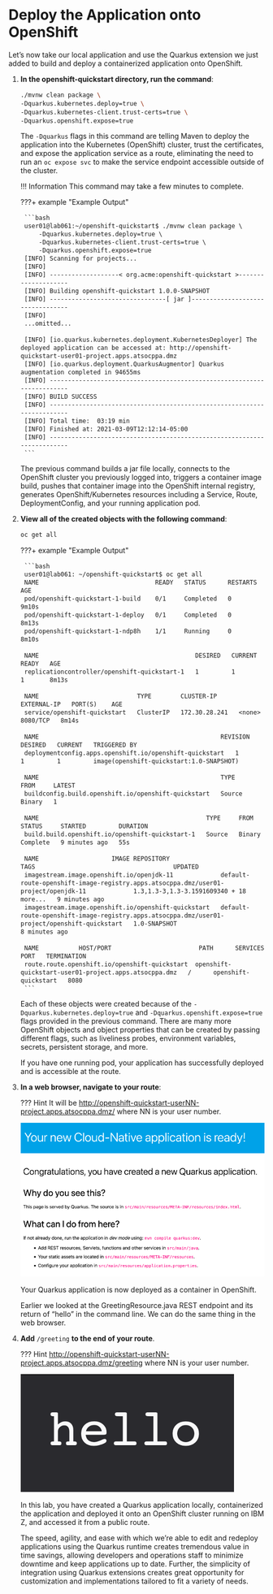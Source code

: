 # Deploy the Application onto OpenShift

Let’s now take our local application and use the Quarkus extension we just added to build and deploy a containerized application onto OpenShift.

1. **In the openshift-quickstart directory, run the command**:

    ```bash
    ./mvnw clean package \
    -Dquarkus.kubernetes.deploy=true \
    -Dquarkus.kubernetes-client.trust-certs=true \
    -Dquarkus.openshift.expose=true
    ```

    The `-Dquarkus` flags in this command are telling Maven to deploy the application into the Kubernetes (OpenShift) cluster, trust the certificates, and expose the application service as a route, eliminating the need to run an `oc expose svc` to make the service endpoint accessible outside of the cluster.

    !!! Information
        This command may take a few minutes to complete.

    ???+ example "Example Output"

        ```bash
        user01@lab061:~/openshift-quickstart$ ./mvnw clean package \
            -Dquarkus.kubernetes.deploy=true \
            -Dquarkus.kubernetes-client.trust-certs=true \
            -Dquarkus.openshift.expose=true
        [INFO] Scanning for projects...
        [INFO] 
        [INFO] -------------------< org.acme:openshift-quickstart >--------------------
        [INFO] Building openshift-quickstart 1.0.0-SNAPSHOT
        [INFO] --------------------------------[ jar ]---------------------------------
        [INFO] 
        ...omitted...

        [INFO] [io.quarkus.kubernetes.deployment.KubernetesDeployer] The deployed application can be accessed at: http://openshift-quickstart-user01-project.apps.atsocppa.dmz
        [INFO] [io.quarkus.deployment.QuarkusAugmentor] Quarkus augmentation completed in 94655ms
        [INFO] ------------------------------------------------------------------------
        [INFO] BUILD SUCCESS
        [INFO] ------------------------------------------------------------------------
        [INFO] Total time:  03:19 min
        [INFO] Finished at: 2021-03-09T12:12:14-05:00
        [INFO] ------------------------------------------------------------------------
        ```

    The previous command builds a jar file locally, connects to the OpenShift cluster you previously logged into, triggers a container image build, pushes that container image into the OpenShift internal registry, generates OpenShift/Kubernetes resources including a Service, Route, DeploymentConfig, and your running application pod.

1. **View all of the created objects with the following command**:

    ```bash
    oc get all
    ```

    ???+ example "Example Output"

        ```bash
        user01@lab061: ~/openshift-quickstart$ oc get all
        NAME                                READY   STATUS      RESTARTS   AGE
        pod/openshift-quickstart-1-build    0/1     Completed   0          9m10s
        pod/openshift-quickstart-1-deploy   0/1     Completed   0          8m13s
        pod/openshift-quickstart-1-ndp8h    1/1     Running     0          8m10s

        NAME                                           DESIRED   CURRENT   READY   AGE
        replicationcontroller/openshift-quickstart-1   1         1         1       8m13s

        NAME                           TYPE        CLUSTER-IP      EXTERNAL-IP   PORT(S)    AGE
        service/openshift-quickstart   ClusterIP   172.30.28.241   <none>        8080/TCP   8m14s

        NAME                                                  REVISION   DESIRED   CURRENT   TRIGGERED BY
        deploymentconfig.apps.openshift.io/openshift-quickstart   1          1         1         image(openshift-quickstart:1.0-SNAPSHOT)

        NAME                                                  TYPE     FROM     LATEST
        buildconfig.build.openshift.io/openshift-quickstart   Source   Binary   1

        NAME                                              TYPE     FROM     STATUS     STARTED         DURATION
        build.build.openshift.io/openshift-quickstart-1   Source   Binary   Complete   9 minutes ago   55s

        NAME                    IMAGE REPOSITORY                                 TAGS                                      UPDATED
        imagestream.image.openshift.io/openjdk-11             default-route-openshift-image-registry.apps.atsocppa.dmz/user01-project/openjdk-11             1.3,1.3-3,1.3-3.1591609340 + 18 more...   9 minutes ago
        imagestream.image.openshift.io/openshift-quickstart   default-route-openshift-image-registry.apps.atsocppa.dmz/user01-project/openshift-quickstart   1.0-SNAPSHOT                              8 minutes ago

        NAME           HOST/PORT                        PATH      SERVICES               PORT   TERMINATION  
        route.route.openshift.io/openshift-quickstart  openshift-quickstart-user01-project.apps.atsocppa.dmz   /      openshift-quickstart   8080
        ```

    Each of these objects were created because of the `-Dquarkus.kubernetes.deploy=true` and `-Dquarkus.openshift.expose=true` flags provided in the previous command. There are many more OpenShift objects and object properties that can be created by passing different flags, such as liveliness probes, environment variables, secrets, persistent storage, and more.

    If you have one running pod, your application has successfully deployed and is accessible at the route.

1. **In a web browser, navigate to your route**:

    ??? Hint
        It will be <http://openshift-quickstart-userNN-project.apps.atsocppa.dmz/> where NN is your user number.

    ![quarkus-main](../images/quarkus-main.png)

    Your Quarkus application is now deployed as a container in OpenShift.

    Earlier we looked at the GreetingResource.java REST endpoint and its return of “hello” in the command line. We can do the same thing in the web browser.

1. **Add** `/greeting` **to the end of your route**.

    ??? Hint
        <http://openshift-quickstart-userNN-project.apps.atsocppa.dmz/greeting> where NN is your user number.

    ![hello](../images/hello.png)

    In this lab, you have created a Quarkus application locally, containerized the application and deployed it onto an OpenShift cluster running on IBM Z, and accessed it from a public route.

    The speed, agility, and ease with which we’re able to edit and redeploy applications using the Quarkus runtime creates tremendous value in time savings, allowing developers and operations staff to minimize downtime and keep applications up to date. Further, the simplicity of integration using Quarkus extensions creates great opportunity for customization and implementations tailored to fit a variety of needs.
